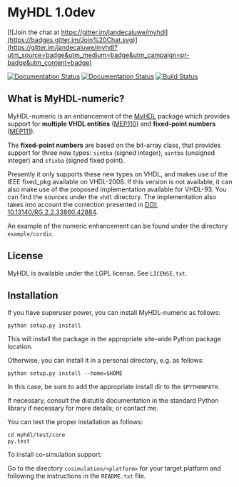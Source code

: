 MyHDL 1.0dev 
============

[![Join the chat at https://gitter.im/jandecaluwe/myhdl](https://badges.gitter.im/Join%20Chat.svg)](https://gitter.im/jandecaluwe/myhdl?utm_source=badge&utm_medium=badge&utm_campaign=pr-badge&utm_content=badge)

[![Documentation Status](https://readthedocs.org/projects/myhdl/badge/?version=stable)](http://docs.myhdl.org/en/stable/manual)
[![Documentation Status](https://readthedocs.org/projects/myhdl/badge/?version=master)](http://docs.myhdl.org/en/latest/manual)
[![Build Status](https://travis-ci.org/jmgc/myhdl-numeric.svg?branch=numeric)](https://travis-ci.org/jmgc/myhdl-numeric)

What is MyHDL-numeric?
----------------------

MyHDL-numeric is an enhancement of the [MyHDL](http://www.myhdl.org)
package which provides support for **multiple VHDL entities**
([MEP110](http://dev.myhdl.org/meps/mep-110.html))
and **fixed-point numbers** ([MEP111](http://dev.myhdl.org/meps/mep-111.html)).

The **fixed-point numbers** are based on the bit-array class, that
provides support for three new types: ``sintba`` (signed integer), ``uintba``
(unsigned integer) and ``sfixba`` (signed fixed point).

Presently it only supports these new types on VHDL, and makes use of the
IEEE fixed_pkg available on VHDL-2008. If this version is not available,
it can also make use of the proposed implementation available for VHDL-93.
You can find the sources under the ``vhdl`` directory. The implementation
also takes into account the correction presented in
[DOI: 10.13140/RG.2.2.33860.42884](https://dx.doi.org/10.13140/RG.2.2.33860.42884).

An example of the numeric enhancement can be found under the directory
``example/cordic``.

License
-------
MyHDL is available under the LGPL license.  See ``LICENSE.txt``.

Installation
------------
If you have superuser power, you can install MyHDL-numeric as follows:

```
python setup.py install
```

This will install the package in the appropriate site-wide Python
package location.

Otherwise, you can install it in a personal directory, e.g. as
follows:

```
python setup.py install --home=$HOME
```

In this case, be sure to add the appropriate install dir to the
``$PYTHONPATH``.

If necessary, consult the distutils documentation in the standard
Python library if necessary for more details;
or contact me.

You can test the proper installation as follows:

```
cd myhdl/test/core
py.test
```

To install co-simulation support:

Go to the directory ``cosimulation/<platform>`` for your target platform
and following the instructions in the ``README.txt`` file.
